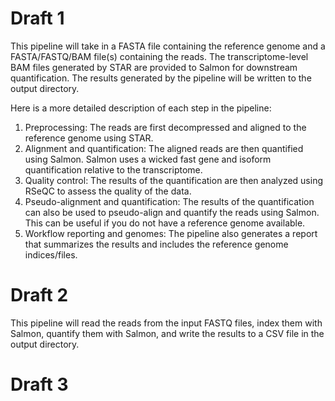 

# Draft 1

This pipeline will take in a FASTA file containing the reference genome and a FASTA/FASTQ/BAM file(s) containing the reads. The transcriptome-level BAM files generated by STAR are provided to Salmon for downstream quantification. The results generated by the pipeline will be written to the output directory.

Here is a more detailed description of each step in the pipeline:

1.  Preprocessing: The reads are first decompressed and aligned to the reference genome using STAR.
2. Alignment and quantification: The aligned reads are then quantified using Salmon. Salmon uses a wicked fast gene and isoform quantification relative to the transcriptome.
3.  Quality control: The results of the quantification are then analyzed using RSeQC to assess the quality of the data.
4. Pseudo-alignment and quantification: The results of the quantification can also be used to pseudo-align and quantify the reads using Salmon. This can be useful if you do not have a reference genome available.
4.  Workflow reporting and genomes: The pipeline also generates a report that summarizes the results and includes the reference genome indices/files.

# Draft 2

This pipeline will read the reads from the input FASTQ files, index them with Salmon, quantify them with Salmon, and write the results to a CSV file in the output directory.


# Draft 3
